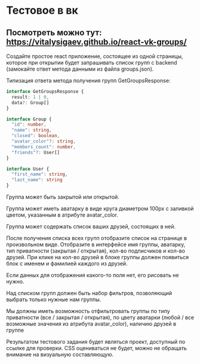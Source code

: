 # Тестовое в вк 
## Посмотреть можно тут: https://vitalysigaev.github.io/react-vk-groups/

Создайте простое react приложение, состоящее из одной страницы, которое при открытии будет запрашивать список групп с backend (замокайте ответ метода данными из файла groups.json).

Типизация ответа метода получения групп GetGroupsResponse:
```ts
interface GetGroupsResponse {
  result: 1 | 0,
  data?: Group[]
}

interface Group {
  "id": number,
  "name": string,
  "closed": boolean,
  "avatar_color"?: string,
  "members_count": number,
  "friends"?: User[]
}

interface User {
  "first_name": string,
  "last_name": string
}
```

Группа может быть закрытой или открытой.

Группа может иметь аватарку в виде круга диаметром 100px с заливкой цветом, указанным в атрибуте avatar_color.

Группа может содержать список ваших друзей, состоящих в ней.

После получения списка всех групп отобразите список на странице в произвольном виде. Отобразите в интерфейсе имя группы, аватарку, тип приватности (закрытая / открытая), кол-во подписчиков и кол-во друзей.
При клике на кол-во друзей в блоке группы должен появиться блок с именем и фамилией каждого из друзей.

Если данных для отображения какого-то поля нет, его рисовать не нужно.

Над списком групп должен быть набор фильтров, позволяющий выбрать только нужные нам группы.

Мы должны иметь возможность отфильтровать группы по типу приватности (все / закрытая / открытая), по цвету аватарки (любой / все возможные значения из атрибута avatar_color), наличию друзей в группе

Результатом тестового задания будет являться проект, доступный по ссылке для проверки. CSS оцениваться не будет, можно не обращать внимание на визуальную составляющую.
